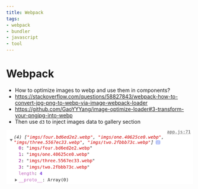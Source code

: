 ```yaml
---
title: Webpack
tags:
- webpack
- bundler
- javascript
- tool
---
```


# Webpack

<TagLinks />


* How to optimize images to webp and use them in components?
* https://stackoverflow.com/questions/58827843/webpack-how-to-convert-jpg-png-to-webp-via-image-webpack-loader
* https://github.com/GaoYYYang/image-optimize-loader#3-transform-your-pngjpg-into-webp
* Then use `d3` to inject images data to gallery section

![webpack compress images at runtime](../.vuepress/public/img/browser/webpack-png-2-webp.png)

<Footer />
